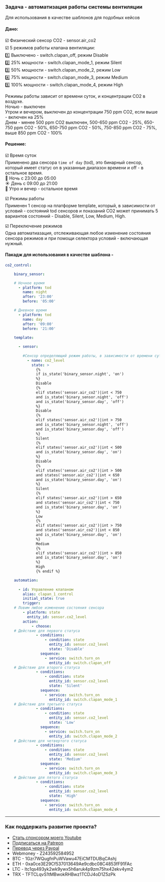 ### Задача - автоматизация работы системы вентиляции

Для использования в качестве шаблонов для подобных кейсов     

#### Дано:    
:ballot_box_with_check: Физический сенсор СО2 - sensor.air_co2    
:ballot_box_with_check: 5 режимов работы клапана вентиляции:    
:one: Выключено - switch.clapan_off, режим Disable    
:two: 25% мощности - switch.clapan_mode_1, режим Silent    
:three: 50% мощности - switch.clapan_mode_2, режим Low    
:four: 75% мощности - switch.clapan_mode_3, режим Medium    
:five: 100% мощности - switch.clapan_mode_4, режим High    

Режимы работы зависит от времени суток, и концентрации СО2 в воздухе.    
Ночью - выключен    
Утром и вечером, выключен до концентрации 750 ppm CO2, если выше - включен на 25%    
Днем - менее 500 ppm CO2 выключен, 500-650 ppm CO2 - 25%, 650-750 ppm CO2 - 50%, 650-750 ppm CO2 - 50%, 750-850 ppm CO2 - 75%, выше 850 ppm CO2 - 100%    

#### Решение:    
:ballot_box_with_check: Время суток    
Применено два сенсора `time of day` (tod), это бинарный сенсор, который имеет статус on в указанные диапазон времени и off - в остальное время.    
:crescent_moon: Ночь с 23:00 до 05:00    
:sunny: День с 09:00 до 21:00    
:city_sunrise: Утро и вечер - остальное время    

:ballot_box_with_check: Режимы работы    
Применен 1 сенсор на платформе template, который, в зависимости от условий - состояний tod сенсоров и показаний CO2 может принимать 5 вариантов состояний - Disable, Silent, Low, Medium, High.    

:ballot_box_with_check: Переключение режимов    
Одна автоматиазация, отслеживающая любое изменение состояния сенсора режимов и при помощи селектора условий - включающая нужный.    

#### Пакадж для использования в качестве шаблона -     

```yaml
co2_control:

    binary_sensor:

    # Ночное время 
      - platform: tod
        name: night
        after: '23:00'
        before: '05:00'

    # Дневное время 
      - platform: tod
        name: day
        after: '09:00'
        before: '21:00'
        
    template:

      - sensor:
    
        #Сенсор определяющий режим работы, в зависимости от времени суток и значения С02
          - name: co2_level
            state: >
              {% 
              if is_state('binary_sensor.night', 'on') 
              %}
              Disable
              {% 
              elif states('sensor.air_co2')|int < 750
              and is_state('binary_sensor.night', 'off')
              and is_state('binary_sensor.day', 'off') 
              %}
              Disable
              {% 
              elif states('sensor.air_co2')|int > 750
              and is_state('binary_sensor.night', 'off')
              and is_state('binary_sensor.day', 'off') 
              %}
              Silent
              {% 
              elif states('sensor.air_co2')|int < 500
              and is_state('binary_sensor.day', 'on') 
              %}
              Disable
              {% 
              elif states('sensor.air_co2')|int > 500
              and states('sensor.air_co2')|int < 650 
              and is_state('binary_sensor.day', 'on') 
              %}
              Silent
              {% 
              elif states('sensor.air_co2')|int > 650
              and states('sensor.air_co2')|int < 750 
              and is_state('binary_sensor.day', 'on') 
              %}
              Low
              {% 
              elif states('sensor.air_co2')|int > 750
              and states('sensor.air_co2')|int < 850 
              and is_state('binary_sensor.day', 'on') 
              %}
              Medium
              {% 
              elif states('sensor.air_co2')|int > 850 
              and is_state('binary_sensor.day', 'on') 
              %}
              High
              {% endif %}

    automation:
    
      - id: Управление клапаном
        alias: clapan_1_control
        initial_state: true
        trigger:
    # Ловим любое изменение состояния сенсора
        - platform: state
          entity_id: sensor.co2_level
        action:
            - choose:
    # Действие для первого статуса
              - conditions:
                  - condition: state
                    entity_id: sensor.co2_level
                    state: 'Disable'
                sequence:
                  - service: switch.turn_on
                    entity_id: switch.clapan_off
    # Действие для второго статуса
              - conditions:
                  - condition: state
                    entity_id: sensor.co2_level
                    state: 'Silent'
                sequence:
                  - service: switch.turn_on
                    entity_id: switch.clapan_mode_1
    # Действие для третьего статуса
              - conditions:
                  - condition: state
                    entity_id: sensor.co2_level
                    state: 'Low'
                sequence:
                  - service: switch.turn_on
                    entity_id: switch.clapan_mode_2
    # Действие для четвертого статуса
              - conditions:
                  - condition: state
                    entity_id: sensor.co2_level
                    state: 'Medium'
                sequence:
                  - service: switch.turn_on
                    entity_id: switch.clapan_mode_3
    # Действие для пятого статуса
              - conditions:
                  - condition: state
                    entity_id: sensor.co2_level
                    state: 'High'
                sequence:
                  - service: switch.turn_on
                    entity_id: switch.clapan_mode_4

```
____
### Как поддержать развитие проекта?
* [Стать спонсором моего Youtube](http://kvazis.link/sponsorship)
* [Подписаться на Patreon](http://kvazis.link/patreon)
* [Перевод через Paypal](http://kvazis.link/paypal)
* Webmoney - Z243592584952
* BTC - 1Gzr7WQugfnPuWVawu47EiCMTDUBqCAshj
* ETH - 0xa0ce3E29Cf537013649Ae9cdbc08C4853fF91FAc
* LTC - ltc1qs493yk2wk9ywx5h6aruk4p9zm75hx42ekv4ym2
* TRX - TFTCLqvS1tMBwokRHBwz1TCDJ4oD1Z5zPk